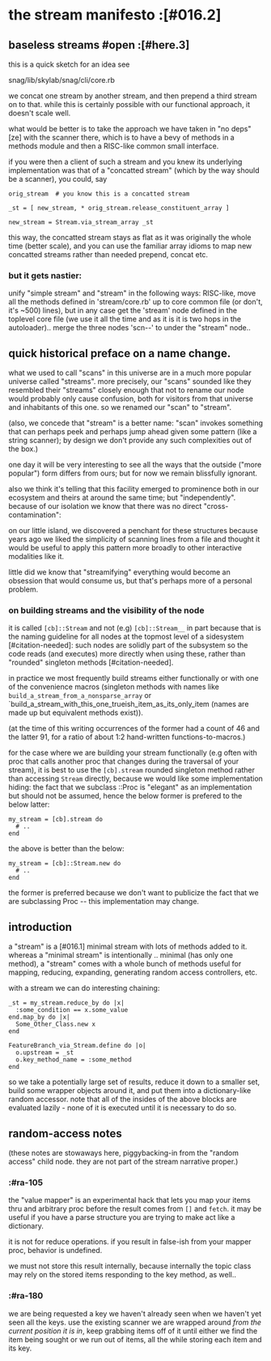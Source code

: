 # the stream manifesto :[#016.2]


## baseless streams #open :[#here.3]

this is a quick sketch for an idea
see

  snag/lib/skylab/snag/cli/core.rb

we concat one stream by another stream, and then prepend a third stream on
to that. while this is certainly possible with our functional approach, it
doesn't scale well.

what would be better is to take the approach we have taken in "no deps" [ze]
with the scanner there, which is to have a bevy of methods in a methods
module and then a RISC-like common small interface.

if you were then a client of such a stream and you knew its underlying
implementation was that of a "concatted stream" (which by the way should
be a scanner), you could, say

    orig_stream  # you know this is a concatted stream

    _st = [ new_stream, * orig_stream.release_constituent_array ]

    new_stream = Stream.via_stream_array _st

this way, the concatted stream stays as flat as it was originally the whole
time (better scale), and you can use the familiar array idioms to map new
concatted streams rather than needed prepend, concat etc.




### but it gets nastier:

unify "simple stream" and "stream" in the following ways: RISC-like,
move all the methods defined in 'stream/core.rb' up to core common file
(or don't, it's ~500) lines), but in any case get the 'stream' node
defined in the toplevel core file (we use it all the time and as it
is it is two hops in the autoloader)..
merge the three nodes  'scn--' to under the "stream" node..











## quick historical preface on a name change.

what we used to call "scans" in this universe are in a much more popular
universe called "streams". more precisely, our "scans" sounded like they
resembled their "streams" closely enough that not to rename our node would
probably only cause confusion, both for visitors from that universe and
inhabitants of this one. so we renamed our "scan" to "stream".

(also, we concede that "stream" is a better name: "scan" invokes
something that can perhaps peek and perhaps jump ahead given some
pattern (like a string scanner); by design we don't provide any such
complexities out of the box.)

one day it will be very interesting to see all the ways that the outside
("more popular") form differs from ours; but for now we remain
blissfully ignorant.

also we think it's telling that this facility emerged to prominence both
in our ecosystem and theirs at around the same time; but "independently".
because of our isolation we know that there was no direct
"cross-contamination":

on our little island, we discovered a penchant for these structures because
years ago we liked the simplicity of scanning lines from a file and thought
it would be useful to apply this pattern more broadly to other interactive
modalities like it.

little did we know that "streamifying" everything would become an
obsession that would consume us, but that's perhaps more of a personal
problem.




### on building streams and the visibility of the node

it is called `[cb]::Stream` and not (e.g) `[cb]::Stream__` in part
because that is the naming guideline for all nodes at the topmost
level of a sidesystem [#citation-needed]: such nodes are solidly part
of the subsystem so the code reads (and executes) more directly when
using these, rather than "rounded" singleton methods [#citation-needed].

in practice we most frequently build streams either functionally
or with one of the convenience macros (singleton methods with names
like `build_a_stream_from_a_nonsparse_array` or
`build_a_stream_with_this_one_trueish_item_as_its_only_item (names are
made up but equivalent methods exist)).

(at the time of this writing occurrences of the former had a count
of 46 and the latter 91, for a ratio of about 1:2 hand-written
functions-to-macros.)

for the case where we are building your stream functionally (e.g
often with proc that calls another proc that changes during the
traversal of your stream), it is best to use the `[cb].stream` rounded
singleton method rather than accessing `Stream` directly, because we
would like some implementation hiding: the fact that we subclass
::Proc is "elegant" as an implementation but should not be assumed,
hence the below former is prefered to the below latter:

    my_stream = [cb].stream do
      # ..
    end

the above is better than the below:

    my_stream = [cb]::Stream.new do
      # ..
    end

the former is preferred because we don't want to publicize the fact
that we are subclassing Proc -- this implementation may change.




## introduction

a "stream" is a [#016.1] minimal stream with lots of methods added to it.
whereas a "minimal stream" is intentionally .. minimal (has only one
method), a
"stream" comes with a whole bunch of methods useful for mapping,
reducing, expanding, generating random access controllers, etc.

with a stream we can do interesting chaining:

    _st = my_stream.reduce_by do |x|
      :some_condition == x.some_value
    end.map_by do |x|
      Some_Other_Class.new x
    end

    FeatureBranch_via_Stream.define do |o|
      o.upstream = _st
      o.key_method_name = :some_method
    end

so we take a potentially large set of results, reduce it down to a
smaller set, build some wrapper objects around it, and put them into a
dictionary-like random accessor. note that all of the insides of the
above blocks are evaluated lazily - none of it is executed until it is
necessary to do so.




## random-access notes

(these notes are stowaways here, piggybacking-in from the "random
access" child node. they are not part of the stream narrative proper.)


### :#ra-105

the "value mapper" is an experimental hack that lets you map your items
thru and arbitrary proc before the result comes from `[]` and `fetch`.
it may be useful if you have a parse structure you are trying to make
act like a dictionary.

it is not for reduce operations. if you result in false-ish from your
mapper proc, behavior is undefined.

we must not store this result internally, because internally the topic
class may rely on the stored items responding to the key method, as
well..




### :#ra-180

we are being requested a key we haven't already seen when we haven't
yet seen all the keys. use the existing scanner we are wrapped around
*from the current position it is in*, keep grabbing items off of it until
either we find the item being sought or we run out of items, all the while
storing each item and its key.
